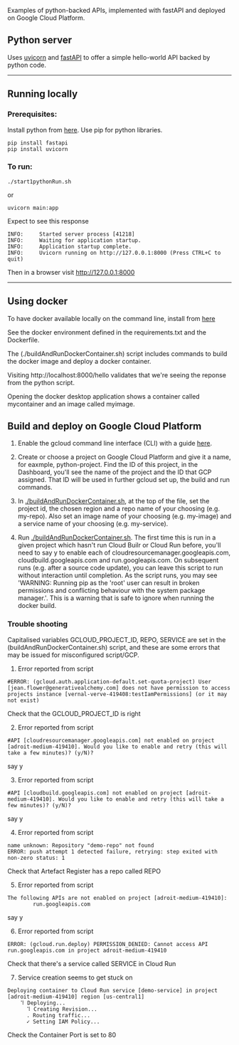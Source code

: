 Examples of python-backed APIs, implemented with fastAPI and deployed on Google Cloud Platform.

## Python server

Uses [uvicorn](https://www.uvicorn.org/) and [fastAPI](https://fastapi.tiangolo.com/) to offer a simple hello-world API backed by python code. 

---

## Running locally

### Prerequisites:
Install python from [here](https://www.python.org/downloads/).
Use pip for python libraries.
~~~~
pip install fastapi
pip install uvicorn
~~~~

### To run:

    ./start1pythonRun.sh

or

    uvicorn main:app

Expect to see this response
~~~~
INFO:     Started server process [41218]
INFO:     Waiting for application startup.
INFO:     Application startup complete.
INFO:     Uvicorn running on http://127.0.0.1:8000 (Press CTRL+C to quit)
~~~~

Then in a browser visit http://127.0.0.1:8000

---
## Using docker

To have docker available locally on the command line, install from [here](https://docs.docker.com/get-docker/)

See the docker environment defined in the requirements.txt and the Dockerfile.

The (./buildAndRunDockerContainer.sh) script includes commands to build the docker image and deploy a docker container.  

Visiting http://localhost:8000/hello validates that we're seeing the reponse from the python script.

Opening the docker desktop application shows a container called mycontainer and an image called myimage.

## Build and deploy on Google Cloud Platform

1. Enable the gcloud command line interface (CLI) with a guide [here](https://cloud.google.com/sdk/docs/install).

2. Create or choose a project on Google Cloud Platform and give it a name, for eaxmple, python-project.  Find the ID of this project, in the Dashboard, you'll see the name of the project and the ID that GCP assigned.  That ID will be used in further gcloud set up, the build and run commands.

3. In [./buildAndRunDockerContainer.sh](./buildAndRunDockerContainer.sh), at the top of the file, set the project id, the chosen region and a repo name of your choosing (e.g. my-repo).  Also set an image name of your choosing (e.g. my-image)  and a service name of your choosing (e.g. my-service).

4. Run [./buildAndRunDockerContainer.sh](./buildAndRunDockerContainer.sh).  The first time this is run in a given project which hasn't run Cloud Builr or Cloud Run before, you'll need to say y to enable each of cloudresourcemanager.googleapis.com, cloudbuild.googleapis.com and run.googleapis.com.  On subsequent runs (e.g. after a source code update), you can leave this script to run without interaction until completion.  As the script runs, you may see 'WARNING: Running pip as the 'root' user can result in broken permissions and conflicting behaviour with the system package manager.'.  This is a warning that is safe to ignore when running the docker build. 

### Trouble shooting

Capitalised variables GCLOUD_PROJECT_ID, REPO, SERVICE are set in the (buildAndRunDockerContainer.sh) script, and these are some errors that may be issued for misconfigured script/GCP.

1. Error reported from script
~~~~
#ERROR: (gcloud.auth.application-default.set-quota-project) User [jean.flower@generativealchemy.com] does not have permission to access projects instance [vernal-verve-419408:testIamPermissions] (or it may not exist)
~~~~
Check that the GCLOUD_PROJECT_ID is right

2. Error reported from script
~~~~
#API [cloudresourcemanager.googleapis.com] not enabled on project [adroit-medium-419410]. Would you like to enable and retry (this will take a few minutes)? (y/N)?
~~~~
say y

3. Error reported from script
~~~~
#API [cloudbuild.googleapis.com] not enabled on project [adroit-medium-419410]. Would you like to enable and retry (this will take a few minutes)? (y/N)?
~~~~
say y

4. Error reported from script
~~~~
name unknown: Repository "demo-repo" not found
ERROR: push attempt 1 detected failure, retrying: step exited with non-zero status: 1
~~~~
Check that Artefact Register has a repo called REPO

5. Error reported from script
~~~~
The following APIs are not enabled on project [adroit-medium-419410]:
        run.googleapis.com
~~~~
say y

6. Error reported from script
~~~~
ERROR: (gcloud.run.deploy) PERMISSION_DENIED: Cannot access API run.googleapis.com in project adroit-medium-419410
~~~~
Check that there's a service called SERVICE in Cloud Run

7. Service creation seems to get stuck on 
~~~~
Deploying container to Cloud Run service [demo-service] in project [adroit-medium-419410] region [us-central1]
    ⠹ Deploying...
      ⠹ Creating Revision...                             
      . Routing traffic...
      ✓ Setting IAM Policy... 
~~~~
Check the Container Port is set to 80
